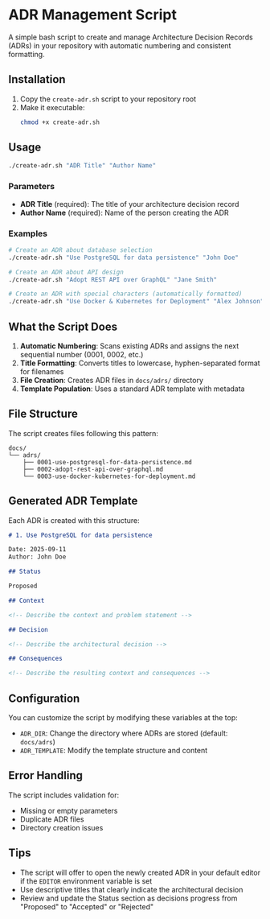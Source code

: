 # ADR Management Script

A simple bash script to create and manage Architecture Decision Records (ADRs) in your repository with automatic numbering and consistent formatting.

## Installation

1. Copy the `create-adr.sh` script to your repository root
2. Make it executable:
   ```bash
   chmod +x create-adr.sh
   ```

## Usage

```bash
./create-adr.sh "ADR Title" "Author Name"
```

### Parameters

- **ADR Title** (required): The title of your architecture decision record
- **Author Name** (required): Name of the person creating the ADR

### Examples

```bash
# Create an ADR about database selection
./create-adr.sh "Use PostgreSQL for data persistence" "John Doe"

# Create an ADR about API design
./create-adr.sh "Adopt REST API over GraphQL" "Jane Smith"

# Create an ADR with special characters (automatically formatted)
./create-adr.sh "Use Docker & Kubernetes for Deployment" "Alex Johnson"
```

## What the Script Does

1. **Automatic Numbering**: Scans existing ADRs and assigns the next sequential number (0001, 0002, etc.)
2. **Title Formatting**: Converts titles to lowercase, hyphen-separated format for filenames
3. **File Creation**: Creates ADR files in `docs/adrs/` directory
4. **Template Population**: Uses a standard ADR template with metadata

## File Structure

The script creates files following this pattern:
```
docs/
└── adrs/
    ├── 0001-use-postgresql-for-data-persistence.md
    ├── 0002-adopt-rest-api-over-graphql.md
    └── 0003-use-docker-kubernetes-for-deployment.md
```

## Generated ADR Template

Each ADR is created with this structure:

```markdown
# 1. Use PostgreSQL for data persistence

Date: 2025-09-11
Author: John Doe

## Status

Proposed

## Context

<!-- Describe the context and problem statement -->

## Decision

<!-- Describe the architectural decision -->

## Consequences

<!-- Describe the resulting context and consequences -->
```

## Configuration

You can customize the script by modifying these variables at the top:

- `ADR_DIR`: Change the directory where ADRs are stored (default: `docs/adrs`)
- `ADR_TEMPLATE`: Modify the template structure and content

## Error Handling

The script includes validation for:
- Missing or empty parameters
- Duplicate ADR files
- Directory creation issues

## Tips

- The script will offer to open the newly created ADR in your default editor if the `EDITOR` environment variable is set
- Use descriptive titles that clearly indicate the architectural decision
- Review and update the Status section as decisions progress from "Proposed" to "Accepted" or "Rejected"